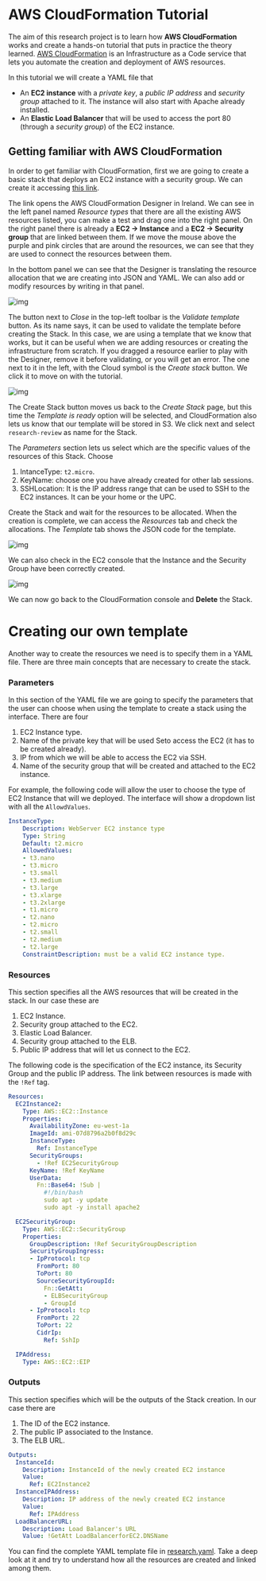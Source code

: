 # AWS CloudFormation Tutorial

The aim of this research project is to learn how **AWS CloudFormation** works and create a hands-on tutorial that puts
in practice the theory learned. [AWS CloudFormation](https://docs.aws.amazon.com/whitepapers/latest/introduction-devops-aws/aws-cloudformation.html)
is an Infrastructure as a Code service that lets you automate the creation and deployment of AWS resources.

In this tutorial we will create a YAML file that 
- An **EC2 instance** with a *private key*, a *public IP address* and *security group* attached to it. The instance will 
also start with Apache already installed.  
- An **Elastic Load Balancer** that will be used to access the port 80 (through a *security group*) of the EC2 instance.

<!-- Explicar que es una stack a cloudformation -->

## Getting familiar with AWS CloudFormation 
In order to get familiar with CloudFormation, first we are going to create a basic stack that deploys an EC2 instance 
with a security group. We can create it accessing [this link](https://eu-west-1.console.aws.amazon.com/cloudformation/designer/home?region=eu-west-1&templateURL=https%3A%2F%2Fs3.us-west-2.amazonaws.com%2Fcloudformation-templates-us-west-2%2FEC2InstanceWithSecurityGroupSample.template).

The link opens the AWS CloudFormation Designer in Ireland. We can see in the left panel named *Resource types* that there
are all the existing AWS resources listed, you can make a test and drag one into the right panel. On the right panel 
there is already a **EC2 -> Instance** and a **EC2 -> Security group** that are linked between them. If we move the mouse above the purple and pink circles that are 
around the resources, we can see that they are used to connect the resources between them. 

In the bottom panel we can see that the Designer is translating the resource allocation that we are creating into JSON 
and YAML. We can also add or modify resources by writing in that panel. 

![img](img/designer.png)

The button next to *Close* in the top-left toolbar is the *Validate template* button. As its name says, it can be used 
to validate the template before creating the Stack. In this case, we are using a template that we know that works, 
but it can be useful when we are adding resources or creating the infrastructure from scratch. If you dragged a resource
earlier to play with the Designer, remove it before validating, or you will get an error. The one next to it in the 
left, with the Cloud symbol is the *Create stack* button. We click it to move on with the tutorial.

![img](img/designer-toolbar.png)

The Create Stack button moves us back to the *Create Stack* page, but this time the *Template is ready* option will be 
selected, and CloudFormation also lets us know that our template will be stored in S3. We click next and select 
`research-review` as name for the Stack.

The *Parameters* section lets us select which are the specific values of the resources of this Stack. Choose
1. IntanceType: `t2.micro`.
2. KeyName: choose one you have already created for other lab sessions.
3. SSHLocation: It is the IP address range that can be used to SSH to the EC2 instances. It can be your home or the UPC.

Create the Stack and wait for the resources to be allocated. When the creation is complete, we can access the *Resources*
tab and check the allocations. The *Template* tab shows the JSON code for the template. 

![img](img/research-review-stack.png)

We can also check in the EC2 console that the Instance and the Security Group have been correctly created. 

![img](img/ec2-created.png)

We can now go back to the CloudFormation console and **Delete** the Stack.


# Creating our own template 
Another way to create the resources we need is to specify them in a YAML file. There are three main concepts that are 
necessary to create the stack.

### Parameters
In this section of the YAML file we are going to specify the parameters that the user can choose when using the template 
to create a stack using the interface. There are four 
1. EC2 Instance type.
2. Name of the private key that will be used Seto access the EC2 (it has to be created already).
3. IP from which we will be able to access the EC2 via SSH.
4. Name of the security group that will be created and attached to the EC2 instance. 

For example, the following code will allow the user to choose the type of EC2 Instance that will we deployed. The interface will show
a dropdown list with all the `AllowdValues`.  
```yaml
InstanceType:
    Description: WebServer EC2 instance type
    Type: String
    Default: t2.micro
    AllowedValues:
    - t3.nano
    - t3.micro
    - t3.small
    - t3.medium
    - t3.large
    - t3.xlarge
    - t3.2xlarge
    - t1.micro
    - t2.nano
    - t2.micro
    - t2.small
    - t2.medium
    - t2.large
    ConstraintDescription: must be a valid EC2 instance type.
```

### Resources
This section specifies all the AWS resources that will be created in the stack. In our case these are
1. EC2 Instance.
2. Security group attached to the EC2.
3. Elastic Load Balancer. 
4. Security group attached to the ELB. 
5. Public IP address that will let us connect to the EC2. 

The following code is the specification of the EC2 instance, its Security Group and the public IP address. The link 
between resources is made with the `!Ref` tag. 

```yaml
Resources:
  EC2Instance2:
    Type: AWS::EC2::Instance
    Properties:
      AvailabilityZone: eu-west-1a
      ImageId: ami-07d8796a2b0f8d29c
      InstanceType: 
        Ref: InstanceType
      SecurityGroups:
        - !Ref EC2SecurityGroup
      KeyName: !Ref KeyName
      UserData: 
        Fn::Base64: !Sub |
          #!/bin/bash
          sudo apt -y update
          sudo apt -y install apache2

  EC2SecurityGroup:
    Type: AWS::EC2::SecurityGroup
    Properties:
      GroupDescription: !Ref SecurityGroupDescription
      SecurityGroupIngress:
      - IpProtocol: tcp
        FromPort: 80
        ToPort: 80
        SourceSecurityGroupId: 
          Fn::GetAtt:
          - ELBSecurityGroup
          - GroupId
      - IpProtocol: tcp
        FromPort: 22
        ToPort: 22
        CidrIp:
          Ref: SshIp

  IPAddress:
    Type: AWS::EC2::EIP
```

### Outputs
This section specifies which will be the outputs of the Stack creation. In our case there are
1. The ID of the EC2 instance. 
2. The public IP associated to the Instance.
3. The ELB URL. 

```yaml
Outputs:
  InstanceId:
    Description: InstanceId of the newly created EC2 instance
    Value:
      Ref: EC2Instance2
  InstanceIPAddress:
    Description: IP address of the newly created EC2 instance
    Value:
      Ref: IPAddress
  LoadBalancerURL:
    Description: Load Balancer's URL
    Value: !GetAtt LoadBalancerforEC2.DNSName
```

You can find the complete YAML template file in [research.yaml](templates/research.yaml). Take a deep look at it and try 
to understand how all the resources are created and linked among them. 
